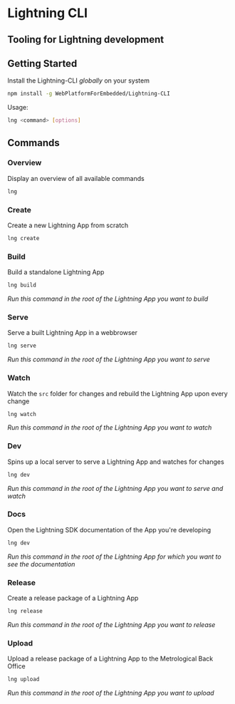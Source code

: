 # Lightning CLI

## Tooling for Lightning development

## Getting Started

Install the Lightning-CLI _globally_ on your system

```bash
npm install -g WebPlatformForEmbedded/Lightning-CLI
```

Usage:

```bash
lng <command> [options]
```

##  Commands

### Overview

Display an overview of all available commands

```bash
lng
```

### Create

Create a new Lightning App from scratch

```bash
lng create
```

### Build

Build a standalone Lightning App

```bash
lng build
```

_Run this command in the root of the Lightning App you want to build_


### Serve

Serve a built Lightning App in a webbrowser

```bash
lng serve
```

_Run this command in the root of the Lightning App you want to serve_


### Watch

Watch the `src` folder for changes and rebuild the Lightning App upon every change

```bash
lng watch
```

_Run this command in the root of the Lightning App you want to watch_


### Dev

Spins up a local server to serve a Lightning App and watches for changes

```bash
lng dev
```

_Run this command in the root of the Lightning App you want to serve and watch_


### Docs

Open the Lightning SDK documentation of the App you're developing

```bash
lng dev
```

_Run this command in the root of the Lightning App for which you want to see the documentation_


### Release

Create a release package of a Lightning App

```bash
lng release
```

_Run this command in the root of the Lightning App you want to release_


### Upload

Upload a release package of a Lightning App to the Metrological Back Office

```bash
lng upload
```

_Run this command in the root of the Lightning App you want to upload_

